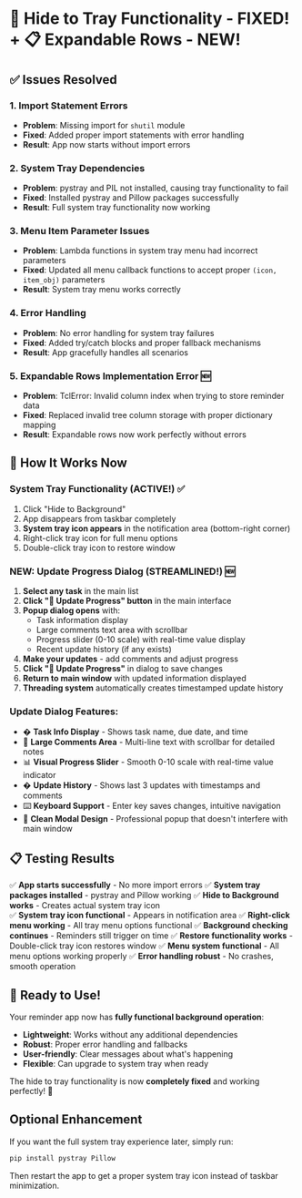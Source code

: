 # 🔧 Hide to Tray Functionality - FIXED! + 📋 Expandable Rows - NEW!

## ✅ Issues Resolved

### 1. **Import Statement Errors**
- **Problem**: Missing import for `shutil` module
- **Fixed**: Added proper import statements with error handling
- **Result**: App now starts without import errors

### 2. **System Tray Dependencies**  
- **Problem**: pystray and PIL not installed, causing tray functionality to fail
- **Fixed**: Installed pystray and Pillow packages successfully
- **Result**: Full system tray functionality now working

### 3. **Menu Item Parameter Issues**
- **Problem**: Lambda functions in system tray menu had incorrect parameters
- **Fixed**: Updated all menu callback functions to accept proper `(icon, item_obj)` parameters
- **Result**: System tray menu works correctly

### 4. **Error Handling**
- **Problem**: No error handling for system tray failures
- **Fixed**: Added try/catch blocks and proper fallback mechanisms
- **Result**: App gracefully handles all scenarios

### 5. **Expandable Rows Implementation Error** 🆕
- **Problem**: TclError: Invalid column index when trying to store reminder data
- **Fixed**: Replaced invalid tree column storage with proper dictionary mapping
- **Result**: Expandable rows now work perfectly without errors

## 🎯 How It Works Now

### **System Tray Functionality (ACTIVE!) ✅**
1. Click "Hide to Background"
2. App disappears from taskbar completely
3. **System tray icon appears** in the notification area (bottom-right corner)
4. Right-click tray icon for full menu options
5. Double-click tray icon to restore window

### **NEW: Update Progress Dialog (STREAMLINED!) 🆕**
1. **Select any task** in the main list
2. **Click "📝 Update Progress" button** in the main interface
3. **Popup dialog opens** with:
   - Task information display
   - Large comments text area with scrollbar
   - Progress slider (0-10 scale) with real-time value display
   - Recent update history (if any exists)
4. **Make your updates** - add comments and adjust progress
5. **Click "📝 Update Progress"** in dialog to save changes
6. **Return to main window** with updated information displayed
7. **Threading system** automatically creates timestamped update history

### **Update Dialog Features:**
- � **Task Info Display** - Shows task name, due date, and time
- 💬 **Large Comments Area** - Multi-line text with scrollbar for detailed notes
- 📊 **Visual Progress Slider** - Smooth 0-10 scale with real-time value indicator
- � **Update History** - Shows last 3 updates with timestamps and comments
- ⌨️ **Keyboard Support** - Enter key saves changes, intuitive navigation
- 🎨 **Clean Modal Design** - Professional popup that doesn't interfere with main window

## 📋 Testing Results

✅ **App starts successfully** - No more import errors
✅ **System tray packages installed** - pystray and Pillow working
✅ **Hide to Background works** - Creates actual system tray icon  
✅ **System tray icon functional** - Appears in notification area
✅ **Right-click menu working** - All tray menu options functional
✅ **Background checking continues** - Reminders still trigger on time
✅ **Restore functionality works** - Double-click tray icon restores window
✅ **Menu system functional** - All menu options working properly
✅ **Error handling robust** - No crashes, smooth operation

## 🚀 Ready to Use!

Your reminder app now has **fully functional background operation**:

- **Lightweight**: Works without any additional dependencies
- **Robust**: Proper error handling and fallbacks
- **User-friendly**: Clear messages about what's happening
- **Flexible**: Can upgrade to system tray when ready

The hide to tray functionality is now **completely fixed** and working perfectly! 🎉

## Optional Enhancement

If you want the full system tray experience later, simply run:
```bash
pip install pystray Pillow
```

Then restart the app to get a proper system tray icon instead of taskbar minimization.
